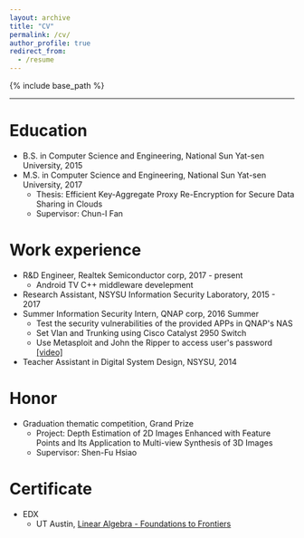 ```yaml
---
layout: archive
title: "CV"
permalink: /cv/
author_profile: true
redirect_from:
  - /resume
---
```


{% include base_path %}

---

Education
======
* B.S. in Computer Science and Engineering, National Sun Yat-sen University, 2015
* M.S. in Computer Science and Engineering, National Sun Yat-sen University, 2017
  * Thesis: Efficient Key-Aggregate Proxy Re-Encryption for Secure Data Sharing in Clouds
  * Supervisor: Chun-I Fan


Work experience
======
* R&D Engineer, Realtek Semiconductor corp, 2017 - present
  * Android TV C++ middleware develepment
* Research Assistant, NSYSU Information Security Laboratory, 2015 - 2017 
* Summer Information Security Intern, QNAP corp, 2016 Summer
  * Test the security vulnerabilities of the provided APPs in QNAP's NAS
  * Set Vlan and Trunking using Cisco Catalyst 2950 Switch
  * Use Metasploit and John the Ripper to access user's password [[video]]()
* Teacher Assistant in Digital System Design, NSYSU, 2014

Honor
======
* Graduation thematic competition, Grand Prize
  * Project: Depth Estimation of 2D Images Enhanced with Feature Points and Its Application to Multi-view Synthesis of 3D Images
  * Supervisor: Shen-Fu Hsiao
  
Certificate
======
* EDX
  *  UT Austin, [Linear Algebra - Foundations to Frontiers](https://courses.edx.org/certificates/418357e1c71b446fb64ca7e007551755)


